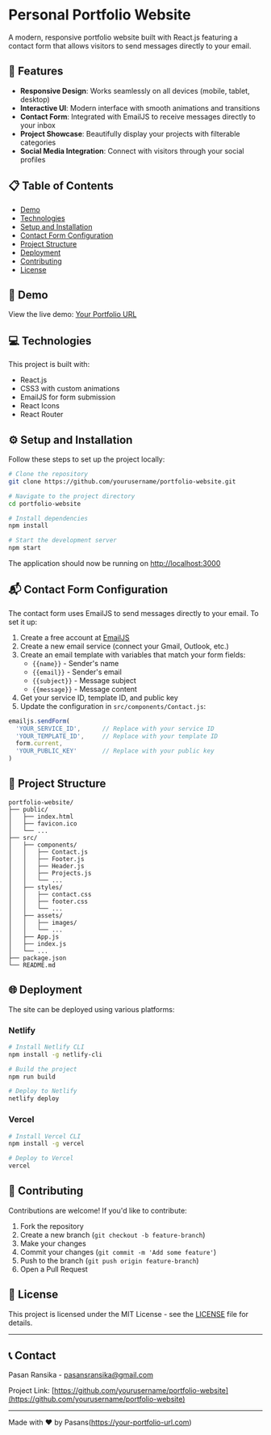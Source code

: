 # Personal Portfolio Website

A modern, responsive portfolio website built with React.js featuring a contact form that allows visitors to send messages directly to your email.



## 🌟 Features

- **Responsive Design**: Works seamlessly on all devices (mobile, tablet, desktop)
- **Interactive UI**: Modern interface with smooth animations and transitions
- **Contact Form**: Integrated with EmailJS to receive messages directly to your inbox
- **Project Showcase**: Beautifully display your projects with filterable categories
- **Social Media Integration**: Connect with visitors through your social profiles

## 📋 Table of Contents

- [Demo](#demo)
- [Technologies](#technologies)
- [Setup and Installation](#setup-and-installation)
- [Contact Form Configuration](#contact-form-configuration)
- [Project Structure](#project-structure)
- [Deployment](#deployment)
- [Contributing](#contributing)
- [License](#license)

## 🚀 Demo

View the live demo: [Your Portfolio URL](https://your-portfolio-url.com)

## 💻 Technologies

This project is built with:

- React.js
- CSS3 with custom animations
- EmailJS for form submission
- React Icons
- React Router

## ⚙️ Setup and Installation

Follow these steps to set up the project locally:

```bash
# Clone the repository
git clone https://github.com/yourusername/portfolio-website.git

# Navigate to the project directory
cd portfolio-website

# Install dependencies
npm install

# Start the development server
npm start
```

The application should now be running on [http://localhost:3000](http://localhost:3000)

## 📬 Contact Form Configuration

The contact form uses EmailJS to send messages directly to your email. To set it up:

1. Create a free account at [EmailJS](https://www.emailjs.com/)
2. Create a new email service (connect your Gmail, Outlook, etc.)
3. Create an email template with variables that match your form fields:
   - `{{name}}` - Sender's name
   - `{{email}}` - Sender's email
   - `{{subject}}` - Message subject
   - `{{message}}` - Message content
4. Get your service ID, template ID, and public key
5. Update the configuration in `src/components/Contact.js`:

```javascript
emailjs.sendForm(
  'YOUR_SERVICE_ID',      // Replace with your service ID
  'YOUR_TEMPLATE_ID',     // Replace with your template ID
  form.current,
  'YOUR_PUBLIC_KEY'       // Replace with your public key
)
```

## 📁 Project Structure

```
portfolio-website/
├── public/
│   ├── index.html
│   ├── favicon.ico
│   └── ...
├── src/
│   ├── components/
│   │   ├── Contact.js
│   │   ├── Footer.js
│   │   ├── Header.js
│   │   ├── Projects.js
│   │   └── ...
│   ├── styles/
│   │   ├── contact.css
│   │   ├── footer.css
│   │   └── ...
│   ├── assets/
│   │   ├── images/
│   │   └── ...
│   ├── App.js
│   ├── index.js
│   └── ...
├── package.json
└── README.md
```

## 🌐 Deployment

The site can be deployed using various platforms:

### Netlify
```bash
# Install Netlify CLI
npm install -g netlify-cli

# Build the project
npm run build

# Deploy to Netlify
netlify deploy
```

### Vercel
```bash
# Install Vercel CLI
npm install -g vercel

# Deploy to Vercel
vercel
```

## 🤝 Contributing

Contributions are welcome! If you'd like to contribute:

1. Fork the repository
2. Create a new branch (`git checkout -b feature-branch`)
3. Make your changes
4. Commit your changes (`git commit -m 'Add some feature'`)
5. Push to the branch (`git push origin feature-branch`)
6. Open a Pull Request

## 📄 License

This project is licensed under the MIT License - see the [LICENSE](LICENSE) file for details.

---

## 📞 Contact

Pasan Ransika - [pasansransika@gmail.com](mailto:pasansransika@gmail.com)

Project Link: [https://github.com/yourusername/portfolio-website](https://github.com/yourusername/portfolio-website)

---

Made with ❤️ by Pasans(https://your-portfolio-url.com)

